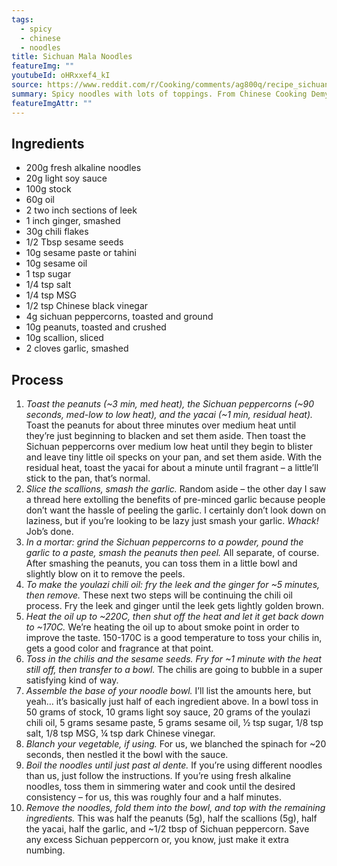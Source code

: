 ```yaml
---
tags:
  - spicy
  - chinese
  - noodles
title: Sichuan Mala Noodles
featureImg: ""
youtubeId: oHRxxef4_kI
source: https://www.reddit.com/r/Cooking/comments/ag800q/recipe_sichuan_mala_noodles_%E9%87%8D%E5%BA%86%E9%BA%BB%E8%BE%A3%E5%B0%8F%E9%9D%A2/
summary: Spicy noodles with lots of toppings. From Chinese Cooking Demystified.
featureImgAttr: ""
---
```


## Ingredients

- 200g fresh alkaline noodles
- 20g light soy sauce
- 100g stock
- 60g oil
- 2 two inch sections of leek
- 1 inch ginger, smashed
- 30g chili flakes
- 1/2 Tbsp sesame seeds
- 10g sesame paste or tahini
- 10g sesame oil
- 1 tsp sugar
- 1/4 tsp salt
- 1/4 tsp MSG
- 1/2 tsp Chinese black vinegar
- 4g sichuan peppercorns, toasted and ground
- 10g peanuts, toasted and crushed
- 10g scallion, sliced
- 2 cloves garlic, smashed

## Process

1.  _Toast the peanuts (\~3 min, med heat), the Sichuan peppercorns (\~90 seconds, med-low to low heat), and the yacai (\~1 min, residual heat)._ Toast the peanuts for about three minutes over medium heat until they’re just beginning to blacken and set them aside. Then toast the Sichuan peppercorns over medium low heat until they begin to blister and leave tiny little oil specks on your pan, and set them aside. With the residual heat, toast the yacai for about a minute until fragrant – a little’ll stick to the pan, that’s normal.
2.  _Slice the scallions, smash the garlic._ Random aside – the other day I saw a thread here extolling the benefits of pre-minced garlic because people don’t want the hassle of peeling the garlic. I certainly don’t look down on laziness, but if you’re looking to be lazy just smash your garlic. _Whack!_ Job’s done.
3.  _In a mortar: grind the Sichuan peppercorns to a powder, pound the garlic to a paste, smash the peanuts then peel._ All separate, of course. After smashing the peanuts, you can toss them in a little bowl and slightly blow on it to remove the peels.
4.  _To make the youlazi chili oil: fry the leek and the ginger for \~5 minutes, then remove._ These next two steps will be continuing the chili oil process. Fry the leek and ginger until the leek gets lightly golden brown.
5.  _Heat the oil up to \~220C, then shut off the heat and let it get back down to \~170C._ We’re heating the oil up to about smoke point in order to improve the taste. 150-170C is a good temperature to toss your chilis in, gets a good color and fragrance at that point.
6.  _Toss in the chilis and the sesame seeds. Fry for \~1 minute with the heat still off, then transfer to a bowl._ The chilis are going to bubble in a super satisfying kind of way.
7.  _Assemble the base of your noodle bowl._ I’ll list the amounts here, but yeah… it’s basically just half of each ingredient above. In a bowl toss in 50 grams of stock, 10 grams light soy sauce, 20 grams of the youlazi chili oil, 5 grams sesame paste, 5 grams sesame oil, ½ tsp sugar, 1/8 tsp salt, 1/8 tsp MSG, ¼ tsp dark Chinese vinegar.
8.  _Blanch your vegetable, if using._ For us, we blanched the spinach for \~20 seconds, then nestled it the bowl with the sauce.
9.  _Boil the noodles until just past al dente._ If you’re using different noodles than us, just follow the instructions. If you’re using fresh alkaline noodles, toss them in simmering water and cook until the desired consistency – for us, this was roughly four and a half minutes.
10. _Remove the noodles, fold them into the bowl, and top with the remaining ingredients._ This was half the peanuts (5g), half the scallions (5g), half the yacai, half the garlic, and \~1/2 tbsp of Sichuan peppercorn. Save any excess Sichuan peppercorn or, you know, just make it extra numbing.
